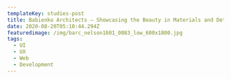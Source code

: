 ```yaml
---
templateKey: studies-post
title: Babienko Architects — Showcasing the Beauty in Materials and Detail
date: 2020-08-20T05:10:44.294Z
featuredimage: /img/barc_nelson1601_0083_low_600x1800.jpg
tags:
  - UI
  - UX
  - Web
  - Development
---
```

